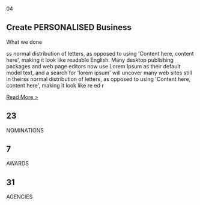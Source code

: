 <div class="section layout_padding dark_bg">
  <div class="container">
    <div class="row">
      <div class="col-md-12">
        <div class="full">
          <div class="heading_main text_align_left white_fonts">
            <div class="left">
              <p class="section_count">04</p>
            </div>
            <div class="right">
              <h2>Create <span class="theme_color">PERSONALISED Business</span></h2>
              <p class="large">What we done</p>
            </div>
          </div>
        </div>
      </div>
    </div>
    <div class="row margin-top_30">
      <div class="col-lg-12 margin-top_30 white_fonts">
        <p>ss normal distribution of letters, as opposed to using 'Content here, content here', making it look like readable English. Many desktop publishing packages and web page editors now use Lorem Ipsum as their default model text, and a search for 'lorem ipsum' will uncover many web sites still in theirss normal distribution of letters, as opposed to using 'Content here, content here', making it look like re ed r</p>
      </div>
      <div class="col-lg-12">
        <div class="full">
          <a href="about.html" class="contact_bt">Read More &gt;</a>
        </div>
      </div>
    </div>
    <div class="row margin-top_30 counter_section">
      <div class="col-sm-12 col-md-4">
        <div class="counter margin-top_30">
          <div>
            <h2 class="timer count-title count-number" data-to="23" data-speed="1500">23</h2>
            <p class="count-text">NOMINATIONS</p>
          </div>
        </div>
        <div class="col-sm-12 col-md-4">
          <div class="counter margin-top_30">
            <div>
              <h2 class="timer count-title count-number" data-to="7" data-speed="1500">7</h2>
              <p class="count-text">AWARDS</p>
            </div>
          </div>
          <div class="col-sm-12 col-md-4">
            <div class="counter margin-top_30">
              <div>
                <h2 class="timer count-title count-number" data-to="31" data-speed="1500">31</h2>
                <p class="count-text">AGENCIES</p>
              </div>
            </div>
          </div>
        </div>
      </div>
    </div>
  </div>
</div>
